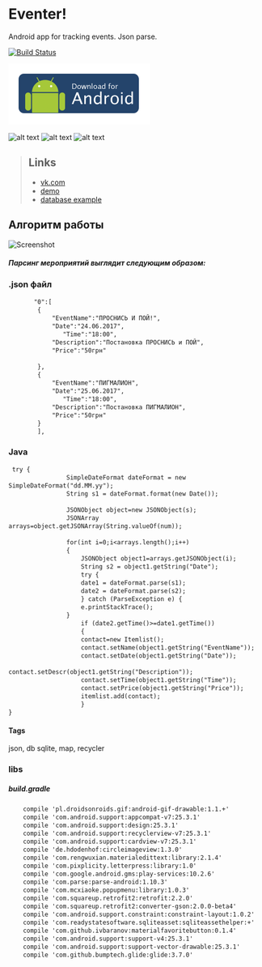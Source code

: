 # Eventer!
Android app for tracking events. Json parse.

[![Build Status](https://travis-ci.org/h3xb0y/Eventer.svg?branch=master)](https://travis-ci.org/h3xb0y/Eventer)

[![](https://github.com/h3xb0y/Eventer/blob/master/image/download-button-android-new.png)](https://github.com/h3xb0y/Eventer/blob/master/demo/app-debug.apk)

![alt text](https://github.com/h3xboy/Eventer/blob/master/image/1497866662704.gif "WelcomeActivity")
![alt text](https://github.com/h3xboy/Eventer/blob/master/image/1497866139404.gif "WelcomeActivity")
![alt text](https://github.com/h3xboy/Eventer/blob/master/image/1497866227144.gif "WelcomeActivity")

> ## Links
> * [vk.com](https://vk.com/h3xb0y/)
> * [demo](https://github.com/h3xboy/Eventer/blob/master/demo/app-debug.apk)
> * [database example](https://github.com/h3xboy/Eventer/blob/master/json/events_new.json)

## Алгоритм работы
![Screenshot](https://github.com/h3xboy/Eventer/blob/master/image/how.png "how")
##### Парсинг мероприятий выглядит следующим образом:
### .json файл
```
       "0":[
        {
            "EventName":"ПРОСНИСЬ И ПОЙ!",
            "Date":"24.06.2017",
	           "Time":"18:00",
            "Description":"Постановка ПРОСНИСЬ и ПОЙ",
            "Price":"50грн"
            
        },
        {
            "EventName":"ПИГМАЛИОН",
            "Date":"25.06.2017",
	           "Time":"18:00",
            "Description":"Постановка ПИГМАЛИОН",
            "Price":"50грн"
        }
        ],
```
### Java
```
 try {
                SimpleDateFormat dateFormat = new SimpleDateFormat("dd.MM.yy");
                String s1 = dateFormat.format(new Date());

                JSONObject object=new JSONObject(s);
                JSONArray arrays=object.getJSONArray(String.valueOf(num));

                for(int i=0;i<arrays.length();i++)
                {
                    JSONObject object1=arrays.getJSONObject(i);
                    String s2 = object1.getString("Date");
                    try {
                    date1 = dateFormat.parse(s1);
                    date2 = dateFormat.parse(s2);
                    } catch (ParseException e) {
                    e.printStackTrace();
                }
                    if (date2.getTime()>=date1.getTime())
                    {
                    contact=new Itemlist();
                    contact.setName(object1.getString("EventName"));
                    contact.setDate(object1.getString("Date"));
                    contact.setDescr(object1.getString("Description"));
                    contact.setTime(object1.getString("Time"));
                    contact.setPrice(object1.getString("Price"));
                    itemlist.add(contact);
                    }
}
```
#### Tags
json, db sqlite, map, recycler

### libs
##### build.gradle
```
    compile 'pl.droidsonroids.gif:android-gif-drawable:1.1.+'
    compile 'com.android.support:appcompat-v7:25.3.1'
    compile 'com.android.support:design:25.3.1'
    compile 'com.android.support:recyclerview-v7:25.3.1'
    compile 'com.android.support:cardview-v7:25.3.1'
    compile 'de.hdodenhof:circleimageview:1.3.0'
    compile 'com.rengwuxian.materialedittext:library:2.1.4'
    compile 'com.pixplicity.letterpress:library:1.0'
    compile 'com.google.android.gms:play-services:10.2.6'
    compile 'com.parse:parse-android:1.10.3'
    compile 'com.mcxiaoke.popupmenu:library:1.0.3'
    compile 'com.squareup.retrofit2:retrofit:2.2.0'
    compile 'com.squareup.retrofit2:converter-gson:2.0.0-beta4'
    compile 'com.android.support.constraint:constraint-layout:1.0.2'
    compile 'com.readystatesoftware.sqliteasset:sqliteassethelper:+'
    compile 'com.github.ivbaranov:materialfavoritebutton:0.1.4'
    compile 'com.android.support:support-v4:25.3.1'
    compile 'com.android.support:support-vector-drawable:25.3.1'
    compile 'com.github.bumptech.glide:glide:3.7.0'
```

